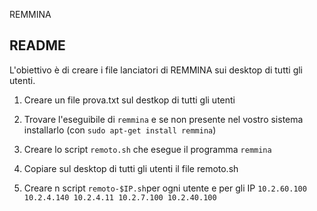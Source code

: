 REMMINA

## README

L'obiettivo è di creare i file lanciatori di REMMINA sui desktop di tutti gli utenti. 

 1. Creare un file prova.txt sul destkop di tutti gli utenti

 2. Trovare l'eseguibile di `remmina` e se non presente nel vostro sistema installarlo (con `sudo apt-get install remmina`)

 3. Creare lo script `remoto.sh` che esegue il programma `remmina`

 4. Copiare sul desktop di tutti gli utenti il file remoto.sh 

 5. Creare n script `remoto-$IP.sh`per ogni utente e per gli IP `10.2.60.100 10.2.4.140 10.2.4.11 10.2.7.100 10.2.40.100`
